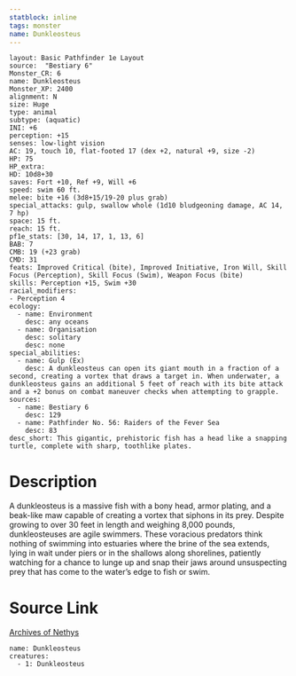 ```yaml
---
statblock: inline
tags: monster
name: Dunkleosteus
---
```

```statblock
layout: Basic Pathfinder 1e Layout
source:  "Bestiary 6"
Monster_CR: 6
name: Dunkleosteus
Monster_XP: 2400
alignment: N
size: Huge
type: animal
subtype: (aquatic)
INI: +6
perception: +15
senses: low-light vision
AC: 19, touch 10, flat-footed 17 (dex +2, natural +9, size -2)
HP: 75
HP_extra: 
HD: 10d8+30
saves: Fort +10, Ref +9, Will +6
speed: swim 60 ft.
melee: bite +16 (3d8+15/19-20 plus grab)
special_attacks: gulp, swallow whole (1d10 bludgeoning damage, AC 14, 7 hp)
space: 15 ft.
reach: 15 ft.
pf1e_stats: [30, 14, 17, 1, 13, 6]
BAB: 7
CMB: 19 (+23 grab)
CMD: 31
feats: Improved Critical (bite), Improved Initiative, Iron Will, Skill Focus (Perception), Skill Focus (Swim), Weapon Focus (bite)
skills: Perception +15, Swim +30
racial_modifiers:
- Perception 4
ecology:
  - name: Environment
    desc: any oceans
  - name: Organisation
    desc: solitary
    desc: none
special_abilities:
  - name: Gulp (Ex)
    desc: A dunkleosteus can open its giant mouth in a fraction of a second, creating a vortex that draws a target in. When underwater, a dunkleosteus gains an additional 5 feet of reach with its bite attack and a +2 bonus on combat maneuver checks when attempting to grapple.
sources:
  - name: Bestiary 6
    desc: 129
  - name: Pathfinder No. 56: Raiders of the Fever Sea
    desc: 83
desc_short: This gigantic, prehistoric fish has a head like a snapping turtle, complete with sharp, toothlike plates.
```
# Description
A dunkleosteus is a massive fish with a bony head, armor plating, and a beak-like maw capable of creating a vortex that siphons in its prey. Despite growing to over 30 feet in length and weighing 8,000 pounds, dunkleosteuses are agile swimmers. These voracious predators think nothing of swimming into estuaries where the brine of the sea extends, lying in wait under piers or in the shallows along shorelines, patiently watching for a chance to lunge up and snap their jaws around unsuspecting prey that has come to the water’s edge to fish or swim.
# Source Link
[Archives of Nethys](https://aonprd.com/MonsterDisplay.aspx?ItemName=Dunkleosteus)
```encounter-table
name: Dunkleosteus
creatures:
  - 1: Dunkleosteus
```

